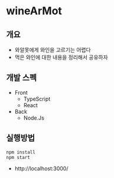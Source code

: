 # wineArMot



## 개요

* 와알못에게 와인을 고르기는 어렵다
* 먹은 와인에 대한 내용을 정리해서 공유하자

## 개발 스펙

* Front 
  * TypeScript
  * React
* Back
  * Node.Js

## 실행방법

```
npm install
npm start
```

* http://localhost:3000/